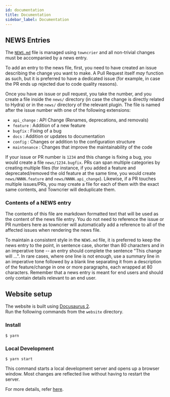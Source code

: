 ```yaml
---
id: documentation
title: Documentation
sidebar_label: Documentation
---
```


## NEWS Entries
The [`NEWS.md`](https://github.com/facebookresearch/hydra/blob/master/NEWS.md) file is managed using `towncrier` and all non-trivial changes
must be accompanied by a news entry.

To add an entry to the news file, first, you need to have created an issue
describing the change you want to make. A Pull Request itself *may* function as
such, but it is preferred to have a dedicated issue (for example, in case the
PR ends up rejected due to code quality reasons).

Once you have an issue or pull request, you take the number, and you create a
file inside the ``news/`` directory (in case the change is directly related to Hydra)
or in the ``news/`` directory of the relevant plugin. The file is named after the
issue number with one of the following extensions:
* `api_change` : API Change (Renames, deprecations, and removals)
* `feature` : Addition of a new feature
* `bugfix` : Fixing of a bug
* `docs` : Addition or updates to documentation
* `config` : Changes or addition to the configuration structure
* `maintenance` : Changes that improve the maintainability of the code

If your issue or PR number is ``1234`` and this change is fixing a bug, you would
create a file ``news/1234.bugfix``. PRs can span multiple categories by creating
multiple files (for instance, if you added a feature and deprecated/removed the
old feature at the same time, you would create ``news/NNNN.feature`` and
``news/NNNN.api_change``). Likewise, if a PR touches multiple issues/PRs, you may
create a file for each of them with the exact same contents, and Towncrier will
deduplicate them.


### Contents of a NEWS entry
The contents of this file are markdown formatted text that will be used
as the content of the news file entry. You do not need to reference the issue
or PR numbers here as towncrier will automatically add a reference to all of
the affected issues when rendering the news file.

To maintain a consistent style in the `NEWS.md` file, it is
preferred to keep the news entry to the point, in sentence case, shorter than
80 characters and in an imperative tone -- an entry should complete the sentence
"This change will ...". In rare cases, where one line is not enough, use a
summary line in an imperative tone followed by a blank line separating it
from a description of the feature/change in one or more paragraphs, each wrapped
at 80 characters. Remember that a news entry is meant for end users and should
only contain details relevant to an end user.

## Website setup

The website is built using [Docusaurus 2](https://v2.docusaurus.io/).  
Run the following commands from the `website` directory.

### Install

```
$ yarn
```
### Local Development

```
$ yarn start
```

This command starts a local development server and opens up a browser window. Most changes are reflected live without having to restart the server.

For more details, refer [here](https://github.com/facebookresearch/hydra/blob/master/website/README.md).

